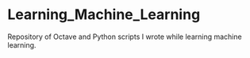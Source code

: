 # Learning_Machine_Learning
Repository of Octave and Python scripts I wrote while learning machine learning.

